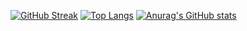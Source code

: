 [![GitHub Streak](https://streak-stats.demolab.com/?user=kaskil12&theme=transparent)](https://git.io/streak-stats)
[![Top Langs](https://github-readme-stats.vercel.app/api/top-langs/?username=kaskil12&theme=transparent&langs_count=8&size_weight=0.5&count_weight=0.5)](https://github.com/anuraghazra/github-readme-stats)
[![Anurag's GitHub stats](https://github-readme-stats.vercel.app/api?username=kaskil12&theme=transparent)](https://github.com/anuraghazra/github-readme-stats)

